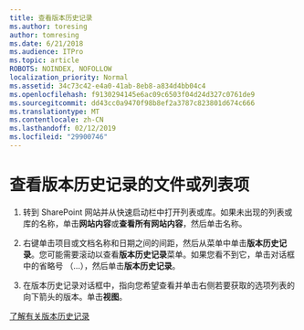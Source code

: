 ```yaml
---
title: 查看版本历史记录
ms.author: toresing
author: tomresing
ms.date: 6/21/2018
ms.audience: ITPro
ms.topic: article
ROBOTS: NOINDEX, NOFOLLOW
localization_priority: Normal
ms.assetid: 34c73c42-e4a0-41ab-8eb8-a834d4bb04c4
ms.openlocfilehash: f9130294145e6ac09c6503f04d24d327c0761de9
ms.sourcegitcommit: dd43cc0a9470f98b8ef2a3787c823801d674c666
ms.translationtype: MT
ms.contentlocale: zh-CN
ms.lasthandoff: 02/12/2019
ms.locfileid: "29900746"
---
```

# <a name="view-version-history-of-a-file-or-list-item"></a>查看版本历史记录的文件或列表项

1. 转到 SharePoint 网站并从快速启动栏中打开列表或库。如果未出现的列表或库的名称，单击**网站内容**或**查看所有网站内容**，然后单击名称。
    
2. 右键单击项目或文档名称和日期之间的间距，然后从菜单中单击**版本历史记录**。您可能需要滚动以查看**版本历史记录**菜单。如果您看不到它，单击对话框中的省略号 （...），然后单击**版本历史记录**。
    
3. 在版本历史记录对话框中，指向您希望查看并单击右侧若要获取的选项列表的向下箭头的版本。单击**视图**。
    
[了解有关版本历史记录](https://go.microsoft.com/fwlink/?linkid=875709)
  

